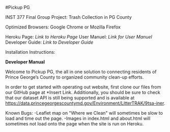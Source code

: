 #Pickup PG

INST 377 Final Group Project: Trash Collection in PG County

Optimized Browsers: Google Chrome or Mozilla Firefox

Heroku Page: *Link to Heroku Page*
User Manuel: *Link for User Manuel*
Developer Guide: *Link to Developer Guide*

Installation Instructions:

**Developer Manual**

Welcome to Pickup PG, the all in one solution to connecting residents of Prince George’s County to organized community clean-up efforts. 

In order to get started with operating out website, first clone our files from our GitHub page at *Insert Link. Additionally, you should be sure to check that our dataset API is still being supported and is available at https://data.princegeorgescountymd.gov/Environment/LitterTRAK/9tsa-iner. 

Known Bugs:
-Leaflet map on "Where we Clean" will sometimes be slow to load and time out the page. 
-Images in index.html and about.html will sometimes not load onto the page when the site is run on Heroku. 




